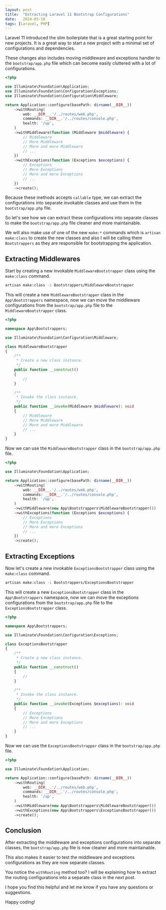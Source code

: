 ```yaml
---
layout: post
title:  "Extracting Laravel 11 Bootstrap Configurations"
date:   2024-03-18
tags: [Laravel, PHP]
---
```


Laravel 11 introduced the slim boilerplate that is a great starting point for new projects. It is a great way to start a new project with a minimal set of configurations and dependencies.

These changes also includes moving middleware and exceptions handler to the `bootstrap/app.php` file which can become easily cluttered with a lot of configurations.

```php
<?php

use Illuminate\Foundation\Application;
use Illuminate\Foundation\Configuration\Exceptions;
use Illuminate\Foundation\Configuration\Middleware;

return Application::configure(basePath: dirname(__DIR__))
    ->withRouting(
        web: __DIR__.'/../routes/web.php',
        commands: __DIR__.'/../routes/console.php',
        health: '/up',
    )
    ->withMiddleware(function (Middleware $middleware) {
        // Middleware
        // More Middleware
        // More and more Middleware
        // ...
    })
    ->withExceptions(function (Exceptions $exceptions) {
        // Exceptions
        // More Exceptions
        // More and more Exceptions
        // ...
    })
    ->create();
```

Because these methods accepts `callable` type, we can extract the configurations into separate invokable classes and use them in the `bootstrap/app.php` file.

So let's see how we can extract these configurations into separate classes to make the `bootstrap/app.php` file cleaner and more maintainable.

We will also make use of one of the new `make:*` commands which is `artisan make:class` to create the new classes and also I will be calling them `Bootstrappers` as they are responsible for bootstrapping the application.

## Extracting Middlewares

Start by creating a new invokable `MiddlewareBootstrapper` class using the `make:class` command.

```bash
artisan make:class -i Bootstrappers/MiddlewareBootstrapper
```

This will create a new `MiddlewareBootstrapper` class in the `App\Bootstrappers` namespace, now we can move the middleware configurations from the `bootstrap/app.php` file to the `MiddlewareBootstrapper` class.

```php
<?php

namespace App\Bootstrappers;

use Illuminate\Foundation\Configuration\Middleware;

class MiddlewareBootstrapper
{
    /**
     * Create a new class instance.
     */
    public function __construct()
    {
        //
    }

    /**
     * Invoke the class instance.
     */
    public function __invoke(Middleware $middleware): void
    {
        // Middleware
        // More Middleware
        // More and more Middleware
        // ...
    }
}
```

Now we can use the `MiddlewareBootstrapper` class in the `bootstrap/app.php` file.

```php
<?php

use Illuminate\Foundation\Application;

return Application::configure(basePath: dirname(__DIR__))
    ->withRouting(
        web: __DIR__.'/../routes/web.php',
        commands: __DIR__.'/../routes/console.php',
        health: '/up',
    )
    ->withMiddleware(new App\Bootstrappers\MiddlewareBootstrapper())
    ->withExceptions(function (Exceptions $exceptions) {
        // Exceptions
        // More Exceptions
        // More and more Exceptions
        // ...
    })
    ->create();
```

## Extracting Exceptions

Now let's create a new invokable `ExceptionsBootstrapper` class using the `make:class` command.

```bash
artisan make:class -i Bootstrappers/ExceptionsBootstrapper
```

This will create a new `ExceptionsBootstrapper` class in the `App\Bootstrappers` namespace, now we can move the exceptions configurations from the `bootstrap/app.php` file to the `ExceptionsBootstrapper` class.

```php
<?php

namespace App\Bootstrappers;

use Illuminate\Foundation\Configuration\Exceptions;

class ExceptionsBootstrapper
{
    /**
     * Create a new class instance.
     */
    public function __construct()
    {
        //
    }

    /**
     * Invoke the class instance.
     */
    public function __invoke(Exceptions $exceptions): void
    {
        // Exceptions
        // More Exceptions
        // More and more Exceptions
        // ...
    }
}
```

Now we can use the `ExceptionsBootstrapper` class in the `bootstrap/app.php` file.

```php
<?php

use Illuminate\Foundation\Application;

return Application::configure(basePath: dirname(__DIR__))
    ->withRouting(
        web: __DIR__.'/../routes/web.php',
        commands: __DIR__.'/../routes/console.php',
        health: '/up',
    )
    ->withMiddleware(new App\Bootstrappers\MiddlewareBootstrapper())
    ->withExceptions(new App\Bootstrappers\ExceptionsBootstrapper())
    ->create();
```

## Conclusion

After extracting the middleware and exceptions configurations into separate classes, the `bootstrap/app.php` file is now cleaner and more maintainable.

This also makes it easier to test the middleware and exceptions configurations as they are now separate classes.

You notice the `withRouting` method too? I will be explaining how to extract the routing configurations into a separate class in the next post.

I hope you find this helpful and let me know if you have any questions or suggestions.

Happy coding!
